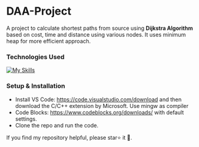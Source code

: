 # DAA-Project
A project to calculate shortest paths from source using **Dijkstra Algorithm** based on cost, time and distance using various nodes. It uses minimum heap for more efficient approach.
### Technologies Used
[![My Skills](https://skillicons.dev/icons?i=c,vscode)](https://skillicons.dev)

### Setup & Installation
* Install VS Code: https://code.visualstudio.com/download and then download the C/C++ extension by Microsoft. Use mingw as compiler
* Code Blocks: https://www.codeblocks.org/downloads/ with default settings. 
* Clone the repo and run the code.

If you find my repository helpful, please star⭐ it 🌟.
